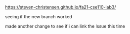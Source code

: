 https://steven-christensen.github.io/fa21-cse110-lab3/

seeing if the new branch worked 

made another change to see if i can link the Issue this time
